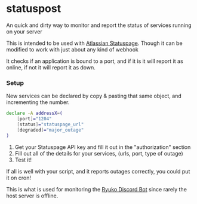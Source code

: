 # statuspost

An quick and dirty way to monitor and report the status of services running on your server

This is intended to be used with [Atlassian Statuspage](https://statuspage.io/). Though it can be modified to work with just about any kind of webhook

It checks if an application is bound to a port, and if it is it will report it as online, if not it will report it as down.

### Setup

New services can be declared by copy & pasting that same object, and incrementing the number.

```bash
declare -A addressX=(
    [port]="1204"
    [status]="statuspage_url"
    [degraded]="major_outage"
)
```

1. Get your Statuspage API key and fill it out in the "authorization" section
2. Fill out all of the details for your services, (urls, port, type of outage)
3. Test it!

If all is well with your script, and it reports outages correctly, you could put it on cron!

This is what is used for monitoring the [Ryuko Discord Bot](https://ryuko.cc) since rarely the host server is offline.
